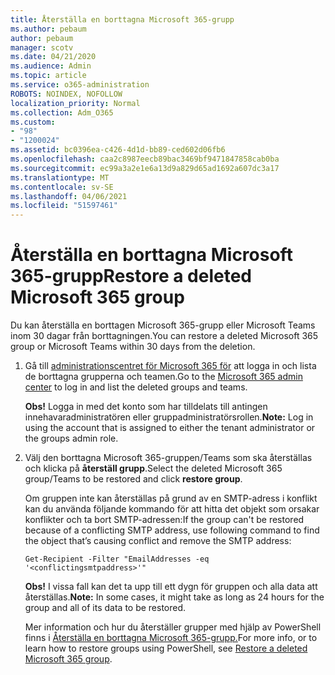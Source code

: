 ```yaml
---
title: Återställa en borttagna Microsoft 365-grupp
ms.author: pebaum
author: pebaum
manager: scotv
ms.date: 04/21/2020
ms.audience: Admin
ms.topic: article
ms.service: o365-administration
ROBOTS: NOINDEX, NOFOLLOW
localization_priority: Normal
ms.collection: Adm_O365
ms.custom:
- "98"
- "1200024"
ms.assetid: bc0396ea-c426-4d1d-bb89-ced602d06fb6
ms.openlocfilehash: caa2c8987eecb89bac3469bf9471847858cab0ba
ms.sourcegitcommit: ec99a3a2e1e6a13d9a829d65ad1692a607dc3a17
ms.translationtype: MT
ms.contentlocale: sv-SE
ms.lasthandoff: 04/06/2021
ms.locfileid: "51597461"
---
```

# <a name="restore-a-deleted-microsoft-365-group"></a><span data-ttu-id="412d3-102">Återställa en borttagna Microsoft 365-grupp</span><span class="sxs-lookup"><span data-stu-id="412d3-102">Restore a deleted Microsoft 365 group</span></span>

<span data-ttu-id="412d3-103">Du kan återställa en borttagen Microsoft 365-grupp eller Microsoft Teams inom 30 dagar från borttagningen.</span><span class="sxs-lookup"><span data-stu-id="412d3-103">You can restore a deleted Microsoft 365 group or Microsoft Teams within 30 days from the deletion.</span></span>

1. <span data-ttu-id="412d3-104">Gå till [administrationscentret för Microsoft 365 för](https://aka.ms/RestoreDeletedGroup) att logga in och lista de borttagna grupperna och teamen.</span><span class="sxs-lookup"><span data-stu-id="412d3-104">Go to the [Microsoft 365 admin center](https://aka.ms/RestoreDeletedGroup) to log in and list the deleted groups and teams.</span></span>

    <span data-ttu-id="412d3-105">**Obs!** Logga in med det konto som har tilldelats till antingen innehavaradministratören eller gruppadministratörsrollen.</span><span class="sxs-lookup"><span data-stu-id="412d3-105">**Note:** Log in using the account that is assigned to either the tenant administrator or the groups admin role.</span></span>

1. <span data-ttu-id="412d3-106">Välj den borttagna Microsoft 365-gruppen/Teams som ska återställas och klicka på **återställ grupp**.</span><span class="sxs-lookup"><span data-stu-id="412d3-106">Select the deleted Microsoft 365 group/Teams to be restored and click **restore group**.</span></span>

    <span data-ttu-id="412d3-107">Om gruppen inte kan återställas på grund av en SMTP-adress i konflikt kan du använda följande kommando för att hitta det objekt som orsakar konflikter och ta bort SMTP-adressen:</span><span class="sxs-lookup"><span data-stu-id="412d3-107">If the group can't be restored because of a conflicting SMTP address, use following command to find the object that’s causing conflict and remove the SMTP address:</span></span>

    `Get-Recipient -Filter "EmailAddresses -eq '<conflictingsmtpaddress>'"`

    <span data-ttu-id="412d3-108">**Obs!** I vissa fall kan det ta upp till ett dygn för gruppen och alla data att återställas.</span><span class="sxs-lookup"><span data-stu-id="412d3-108">**Note:** In some cases, it might take as long as 24 hours for the group and all of its data to be restored.</span></span>

    <span data-ttu-id="412d3-109">Mer information och hur du återställer grupper med hjälp av PowerShell finns i [Återställa en borttagna Microsoft 365-grupp.](https://go.microsoft.com/fwlink/?linkid=867802)</span><span class="sxs-lookup"><span data-stu-id="412d3-109">For more info, or to learn how to restore groups using PowerShell, see [Restore a deleted Microsoft 365 group](https://go.microsoft.com/fwlink/?linkid=867802).</span></span>